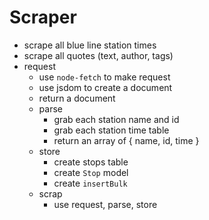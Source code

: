 # Scraper

* scrape all blue line station times
* scrape all quotes (text, author, tags)		   
* request
     * use `node-fetch` to make request
     * use jsdom to create a document
     * return a document
   * parse
     * grab each station name and id
     * grab each station time table
     * return an array of { name, id, time }
   * store
     * create stops table
     * create `Stop` model
     * create `insertBulk`
   * scrap
     * use request, parse, store
